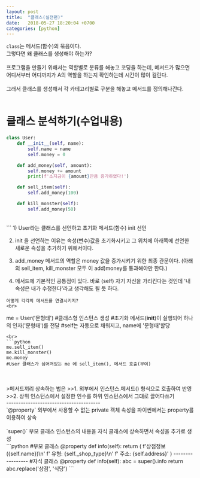 ```yaml
---
layout: post
title:  "클래스(실전편)"
date:   2018-05-27 18:20:04 +0700
categories: [python]
---
```

`class`는 메서드(함수)의 묶음이다.
<br>
그렇다면 왜 클래스를 생성해야 하는가?
<br>
<br>
프로그램을 만들기 위해서는 역할별로 분류를 해놓고 코딩을 하는데,
메서드가 많으면 어디서부터 어디까지가 A의 역할을 하는지 확인하는데 시간이 많이 걸린다.
<br>
<br>
그래서 클래스를 생성해서 각 카테고리별로 구분을 해놓고 메서드를 정의해나간다.
<br>
<br>
# 클래스 분석하기(수업내용)
```python
class User:
    def __init__(self, name):
        self.name = name
        self.money = 0

    def add_money(self, amount):
        self.money += amount
        print(f'소지금이 {amount}만큼 증가하였다!')

    def sell_item(self):
        self.add_money(100)

    def kill_monster(self):
        self.add_money(50)
```
<br>
```
1) User라는 클래스를 선언하고 초기화 메서드(함수) init 선언

2) init 을 선언하는 이유는 속성(변수)값을 초기화시키고 그 위치에 아래쪽에 선언한 새로운 속성을 추가하기 위해서이다.

3) add_money 메서드의 역할은 money 값을 증가시키기 위한 최종 관문이다. (아래의 sell_item, kill_monster 모두 이 add)money를 통과해야만 한다.)

4) 메서드에 기본적인 공통점이 있다. 바로 (self) 자기 자신을 가리킨다는 것인데 '내 속성은 내가 수정한다'라고 생각해도 될 듯 하다.
```
어떻게 각각의 메서드를 연결시키지?
<br>

```
me = User('문형태')
#클래스형 인스턴스 생성
#초기화 메서드(__init__)이 실행되어 하나의 인자('문형태')를 전달
#self는 자동으로 채워지고, name에 '문형태'할당
```
<br>
```python
me.sell_item()
me.kill_monster()
me.money
#User 클래스가 심어져있는 me 에 sell_item(), 메서드 호출(부여)
```
<br>
<br>
>메서드끼리 상속하는 법은
>>1. 외부에서 인스턴스.메서드() 형식으로 호출하여 반영
>>2. 상위 인스턴스에서 설정한 인수를 하위 인스턴스에서 그대로 끌어다쓰기

<br>
---------------------------------------
<br>
`@property`
외부에서 사용할 수 없는 private 객체 속성을 파이썬에서는 property를 이용하여 상속
<br>
<br>
`super()`
부모 클래스 인스턴스의 내용을 자식 클래스에 상속하면서 속성을 추가로 생성
<br>
```python
#부모 클래스
@property
def info(self):
    return (
        f'상점정보 ({self.name})\n'
        f' 유형: {self._shop_type}\n'
        f' 주소: {self.address}'
    )
-----------------
#자식 클래스
@property
def info(self):
  abc = super().info
  return abc.replace('상점', '식당')
```
